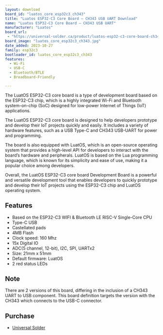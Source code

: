 ```yaml
---
layout: download
board_id: "luatos_core_esp32c3_ch343"
title: "Luatos ESP32-C3 Core Board – CH343 USB UART Download"
name: "Luatos ESP32-C3 Core Board – CH343 USB UART"
manufacturer: "Luatos"
board_url:
 - "https://universal-solder.ca/product/luatos-esp32-c3-core-board-ch343-4mb/"
board_image: "luatos_core_esp32c3_ch343.jpg"
date_added: 2023-10-27
family: esp32c3
bootloader_id: luatos_core_esp32c3_ch343
features:
  - Wi-Fi
  - USB-C
  - Bluetooth/BTLE
  - Breadboard-Friendly

---
```


The LuatOS ESP32-C3 core board is a type of development board based on the ESP32-C3 chip, which is a highly integrated Wi-Fi and Bluetooth system-on-chip (SoC) designed for low-power Internet of Things (IoT) applications.

The LuatOS ESP32-C3 core board is designed to help developers prototype and develop their IoT projects quickly and easily. It includes a variety of hardware features, such as a USB Type-C and CH343 USB-UART for power and programming.

The board is also equipped with LuatOS, which is an open-source operating system that provides a high-level API for developers to interact with the board’s hardware and peripherals. LuatOS is based on the Lua programming language, which is known for its simplicity and ease of use, making it a popular choice among developers.

Overall, the LuatOS ESP32-C3 core board Development Board is a powerful and versatile development tool that enables developers to quickly prototype and develop their IoT projects using the ESP32-C3 chip and LuatOS operating system.

## Features

- Based on the ESP32-C3 WIFI & Bluetooth LE RISC-V Single-Core CPU
- Type-C USB
- Castellated pads
- 4MB Flash
- Clock speed: 160 Mhz
- 15x Digital IO
- ADC(5 channel, 12-bit), I2C, SPI, UARTx2
- Size: 21mm x 51mm
- Default firmware: LuatOS
- 2 red status LEDs

## Note

There are 2 versions of this board, differing in the inclusion of a CH343 UART to USB component. This board definition targets the
version with the CH343 which connects to the USB-C connector.

## Purchase

* [Universal Solder](https://universal-solder.ca/product/luatos-esp32-c3-core-board-ch343-4mb/)
